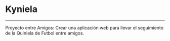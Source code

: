 # Kyniela
***
Proyecto entre Amigos:
Crear una aplicación web para llevar el seguimiento de la Quiniela de Futbol entre amigos.